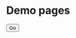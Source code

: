<h1>Demo pages </h1>
<button type="button" class="test_1">Go</button>
<script type="text/javascript">$(document).ready(function() { 
  $(".test_1").click(function(e){alert("click")}) 
 );
  </script>
